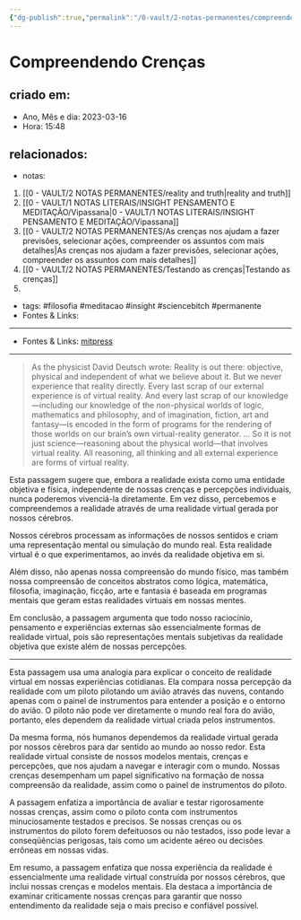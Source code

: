 ```yaml
---
{"dg-publish":true,"permalink":"/0-vault/2-notas-permanentes/compreendendo-crencas/","title":"Understanding Beliefs","tags":["filosofia","meditacao","insight","sciencebitch","permanente"],"dgHomeLink":true,"dgShowLocalGraph":true,"dgShowFileTree":true,"dgEnableSearch":true}
---
```



# Compreendendo Crenças

## criado em: 

- Ano, Mês e dia: 2023-03-16
- Hora: 15:48
## relacionados:
- notas:
1. [[0 - VAULT/2 NOTAS PERMANENTES/reality and truth\|reality and truth]]
2. [[0 - VAULT/1 NOTAS LITERAIS/INSIGHT PENSAMENTO E MEDITAÇÃO/Vipassana\|0 - VAULT/1 NOTAS LITERAIS/INSIGHT PENSAMENTO E MEDITAÇÃO/Vipassana]]
3. [[0 - VAULT/2 NOTAS PERMANENTES/As crenças nos ajudam a fazer previsões, selecionar ações, compreender os assuntos com mais detalhes\|As crenças nos ajudam a fazer previsões, selecionar ações, compreender os assuntos com mais detalhes]]
4. [[0 - VAULT/2 NOTAS PERMANENTES/Testando as crenças\|Testando as crenças]]
5. 
- tags: #filosofia #meditacao #insight #sciencebitch #permanente
- Fontes & Links: 
---
- Fontes & Links: [mitpress](https://mitpress.mit.edu/9780262526432/understanding-beliefs/)
---

>As the physicist David Deutsch wrote: Reality is out there: objective, physical and independent of what we believe about it. But we never experience that reality directly. Every last scrap of our external experience is of virtual reality. And every last scrap of our knowledge—including our knowledge of the non-physical worlds of logic, mathematics and philosophy, and of imagination, fiction, art and fantasy—is encoded in the form of programs for the rendering of those worlds on our brain’s own virtual-reality generator. … So it is not just science—reasoning about the physical world—that involves virtual reality. All reasoning, all thinking and all external experience are forms of virtual reality. 

Esta passagem sugere que, embora a realidade exista como uma entidade objetiva e física, independente de nossas crenças e percepções individuais, nunca poderemos vivenciá-la diretamente. Em vez disso, percebemos e compreendemos a realidade através de uma realidade virtual gerada por nossos cérebros. 

Nossos cérebros processam as informações de nossos sentidos e criam uma representação mental ou simulação do mundo real. Esta realidade virtual é o que experimentamos, ao invés da realidade objetiva em si. 

Além disso, não apenas nossa compreensão do mundo físico, mas também nossa compreensão de conceitos abstratos como lógica, matemática, filosofia, imaginação, ficção, arte e fantasia é baseada em programas mentais que geram estas realidades virtuais em nossas mentes. 

Em conclusão, a passagem argumenta que todo nosso raciocínio, pensamento e experiências externas são essencialmente formas de realidade virtual, pois são representações mentais subjetivas da realidade objetiva que existe além de nossas percepções.

---

Esta passagem usa uma analogia para explicar o conceito de realidade virtual em nossas experiências cotidianas. Ela compara nossa percepção da realidade com um piloto pilotando um avião através das nuvens, contando apenas com o painel de instrumentos para entender a posição e o entorno do avião. O piloto não pode ver diretamente o mundo real fora do avião, portanto, eles dependem da realidade virtual criada pelos instrumentos.

Da mesma forma, nós humanos dependemos da realidade virtual gerada por nossos cérebros para dar sentido ao mundo ao nosso redor. Esta realidade virtual consiste de nossos modelos mentais, crenças e percepções, que nos ajudam a navegar e interagir com o mundo. Nossas crenças desempenham um papel significativo na formação de nossa compreensão da realidade, assim como o painel de instrumentos do piloto.

A passagem enfatiza a importância de avaliar e testar rigorosamente nossas crenças, assim como o piloto conta com instrumentos minuciosamente testados e precisos. Se nossas crenças ou os instrumentos do piloto forem defeituosos ou não testados, isso pode levar a conseqüências perigosas, tais como um acidente aéreo ou decisões errôneas em nossas vidas.

Em resumo, a passagem enfatiza que nossa experiência da realidade é essencialmente uma realidade virtual construída por nossos cérebros, que inclui nossas crenças e modelos mentais. Ela destaca a importância de examinar criticamente nossas crenças para garantir que nosso entendimento da realidade seja o mais preciso e confiável possível.